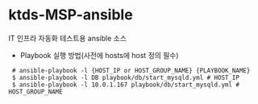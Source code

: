 # ktds-MSP-ansible
IT 인프라 자동화 테스트용 ansible 소스

 - Playbook 실행 방법(사전에 hosts에 host 정의 필수)
```shell
 # ansible-playbook -l {HOST_IP or HOST_GROUP_NAME} {PLAYBOOK_NAME} 
 $ ansible-playbook -l DB playbook/db/start_mysqld.yml # HOST_IP 
 $ ansible-playbook -l 10.0.1.167 playbook/db/start_mysqld.yml # HOST_GROUP_NAME
```
